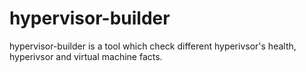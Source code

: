 # hypervisor-builder
hypervisor-builder is a tool which check different hyperivsor's health, hyperivsor and virtual machine facts.
